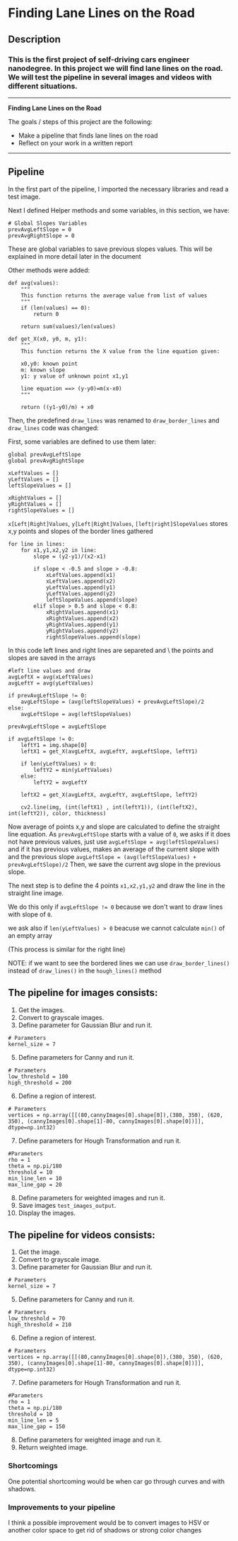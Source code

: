 # **Finding Lane Lines on the Road** 

## Description

### This is the first project of self-driving cars engineer nanodegree. In this project we will find lane lines on the road. We will test the pipeline in several images and videos with different situations.

---

**Finding Lane Lines on the Road**

The goals / steps of this project are the following:
* Make a pipeline that finds lane lines on the road
* Reflect on your work in a written report

---

## Pipeline

In the first part of the pipeline, I imported the necessary libraries and read a test image.

Next I defined Helper methods and some variables, in this section, we have:

```
# Global Slopes Variables
prevAvgLeftSlope = 0
prevAvgRightSlope = 0
```
These are global variables to save previous slopes values. This will be explained in more detail later in the document

Other methods were added:

```
def avg(values):
    """
    This function returns the average value from list of values
    """
    if (len(values) == 0):
        return 0
    
    return sum(values)/len(values)

def get_X(x0, y0, m, y1):
    """
    This function returns the X value from the line equation given:
    
    x0,y0: known point
    m: known slope
    y1: y value of unknown point x1,y1
    
    line equation ==> (y-y0)=m(x-x0) 
    """
    
    return ((y1-y0)/m) + x0
```
Then, the predefined `draw_lines` was renamed to `draw_border_lines` and `draw_lines` code was changed:

First, some variables are defined to use them later:
```
global prevAvgLeftSlope
global prevAvgRightSlope

xLeftValues = []
yLeftValues = []
leftSlopeValues = []

xRightValues = []
yRightValues = []
rightSlopeValues = []
```

`x[Left|Right]Values`, `y[Left|Right]Values`, `[left|right]SlopeValues` stores x,y points and slopes of the border lines gathered

```
for line in lines:
    for x1,y1,x2,y2 in line:
        slope = (y2-y1)/(x2-x1)
        
        if slope < -0.5 and slope > -0.8:
            xLeftValues.append(x1)
            xLeftValues.append(x2)
            yLeftValues.append(y1)
            yLeftValues.append(y2)
            leftSlopeValues.append(slope)
        elif slope > 0.5 and slope < 0.8:
            xRightValues.append(x1)
            xRightValues.append(x2)
            yRightValues.append(y1)
            yRightValues.append(y2)
            rightSlopeValues.append(slope)
```  
In this code left lines and right lines are separeted and \ the points and slopes are saved in the arrays

```
#left line values and draw   
avgLeftX = avg(xLeftValues)
avgLeftY = avg(yLeftValues)

if prevAvgLeftSlope != 0:
    avgLeftSlope = (avg(leftSlopeValues) + prevAvgLeftSlope)/2
else:
    avgLeftSlope = avg(leftSlopeValues)

prevAvgLeftSlope = avgLeftSlope

if avgLeftSlope != 0:
    leftY1 = img.shape[0]
    leftX1 = get_X(avgLeftX, avgLeftY, avgLeftSlope, leftY1)

    if len(yLeftValues) > 0:
        leftY2 = min(yLeftValues)
    else:
        leftY2 = avgLeftY
        
    leftX2 = get_X(avgLeftX, avgLeftY, avgLeftSlope, leftY2)

    cv2.line(img, (int(leftX1) , int(leftY1)), (int(leftX2), int(leftY2)), color, thickness)
```
Now average of points x,y and slope are calculated to define the straight line equation. As `prevAvgLeftSlope` starts with a value of `0`, we asks if it does not have previous values, just use `avgLeftSlope = avg(leftSlopeValues)` and if it has previous values, makes an average of the current slope with and the previous slope `avgLeftSlope = (avg(leftSlopeValues) + prevAvgLeftSlope)/2` Then, we save the current avg slope in the previous slope.

The next step is to define the 4 points `x1,x2,y1,y2` and draw the line in the straight line image.

We do this only if `avgLeftSlope != 0` because we don't want to draw lines with slope of `0`.

we ask also if `len(yLeftValues) > 0` beacuse we cannot calculate `min()` of an empty array

(This process is similar for the right line) 

NOTE: if we want to see the bordered lines we can use `draw_border_lines()` instead of `draw_lines()` in the `hough_lines()` method

## The pipeline for images consists:

1. Get the images.
2. Convert to grayscale images.
3. Define parameter for Gaussian Blur and run it.
```
# Parameters
kernel_size = 7
```
5. Define parameters for Canny and run it.
```
# Parameters
low_threshold = 100
high_threshold = 200
```

6. Define a region of interest.
```
# Parameters
vertices = np.array([[(80,cannyImages[0].shape[0]),(380, 350), (620, 350), (cannyImages[0].shape[1]-80, cannyImages[0].shape[0])]], dtype=np.int32)
```
7. Define parameters for Hough Transformation and run it.
```
#Parameters
rho = 1
theta = np.pi/180
threshold = 10 
min_line_len = 10
max_line_gap = 20
```
8. Define parameters for weighted images and run it.
9. Save images `test_images_output`.
10. Display the images.

## The pipeline for videos consists:
1. Get the image.
2. Convert to grayscale image.
3. Define parameter for Gaussian Blur and run it.
```
# Parameters
kernel_size = 7
```
5. Define parameters for Canny and run it.
```
# Parameters
low_threshold = 70
high_threshold = 210
```

6. Define a region of interest.
```
# Parameters
vertices = np.array([[(80,cannyImages[0].shape[0]),(380, 350), (620, 350), (cannyImages[0].shape[1]-80, cannyImages[0].shape[0])]], dtype=np.int32)
```
7. Define parameters for Hough Transformation and run it.
```
#Parameters
rho = 1 
theta = np.pi/180
threshold = 10 
min_line_len = 5
max_line_gap = 150 
```
8. Define parameters for weighted image and run it.
9. Return weighted image.

### Shortcomings

One potential shortcoming would be when car go through curves and with shadows.


### Improvements to your pipeline

I think a possible improvement would be to convert images to HSV or another color space to get rid of shadows or strong color changes